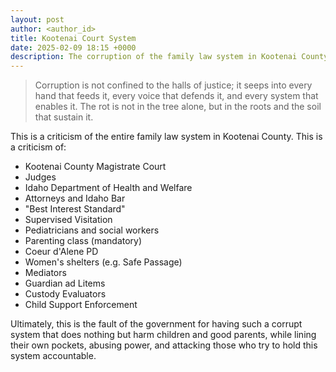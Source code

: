```yaml
---
layout: post
author: <author_id> 
title: Kootenai Court System
date: 2025-02-09 18:15 +0000
description: The corruption of the family law system in Kootenai County Idaho 
---
```

> Corruption is not confined to the halls of justice; it seeps into every hand that feeds it, every voice that defends it, and every system that enables it. The rot is not in the tree alone, but in the roots and the soil that sustain it.

This is a criticism of the entire family law system in Kootenai County. This is a criticism of:

- Kootenai County Magistrate Court
- Judges
- Idaho Department of Health and Welfare
- Attorneys and Idaho Bar
- "Best Interest Standard"
- Supervised Visitation
- Pediatricians and social workers
- Parenting class (mandatory)
- Coeur d'Alene PD
- Women's shelters (e.g. Safe Passage)
- Mediators
- Guardian ad Litems
- Custody Evaluators
- Child Support Enforcement

Ultimately, this is the fault of the government for having such a corrupt system that does nothing but harm children and good parents, while lining their own pockets, abusing power, and attacking those who try to hold this system accountable.

